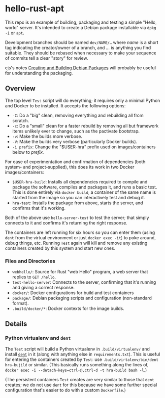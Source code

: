 hello-rust-apt
==============

This repo is an example of building, packaging and testing a simple "Hello,
world" server. It's intended to create a Debian package installable via
`dpkg -i` or `apt`.

Development branches should be named `dev/NAME/…` where _name_ is a short
tag indicating the creator/owner of a branch, and _…_ is anything you find
suitable. They should be rebased when necessary to make your sequence of
commits tell a clear "story" for review.

cjs's notes [Creating and Building Debian Packages][bld-debian] will
probably be useful for understanding the packaging.


Overview
--------

The top level `Test` script will do everything; it requires only a minimal
Python and Docker to be installed. It accepts the following options:
- `-C`: Do a "big" clean, removing everything and rebuilding all from
  scratch.
- `-c`: Do a "small" clean for a faster rebuild by removing all but
  framework items unlikely ever to change, such as the pactivate bootstrap.
- `-v`: Make the builds more verbose.
- `-V`: Make the builds very verbose (particularly Docker builds).
- `-i prefix`: Change the "$USER-hra" prefix used on images/containers
  below to _prefix._

For ease of experimentation and confirmation of dependencies (both system-
and project-supplied), this does its work in two Docker images/containers:
- `$USER-hra-build`: Installs all dependencies required to compile and
  package the software, compiles and packages it, and runs a basic test.
  This is done entirely via `docker build`; a container of the same name is
  started from the image so you can interactively test and debug it.
- `hra-test`: Installs the package from above, starts the server, and
  confirms that it's working.

Both of the above use `hello-server-test` to test the server; that
simply connects to it and confirms it's returning the right response.

The containers are left running for six hours so you can enter them (using
`dent` from the virtual environment or just `docker exec -it`) to poke
around, debug things, etc. Running `Test` again will kill and remove any
existing containers created by this system and start new ones.

### Files and Directories

- `webhello/`: Source for Rust "web Hello" program, a web server that
  replies to `GET /hello`.
- `test-hello-server`: Connects to the server, confirming that it's running
  and giving a correct response.
- `docker/`: Docker configurations for build and test containers
- `package/`: Debian packaging scripts and configuration (non-standard format).
- `.build/docker/*`: Docker contexts for the image builds.


Details
-------

### Python virtualenv and `dent`

The `Test` script will build a Python virtualenv in `.build/virtualenv/`
and install [`dent`] in it (along with anything else in
`requirements.txt`). This is useful for entering the containers created by
`Test`: use `.build/virtalenv/bin/dent hra-bujild` or similar. (This
basically runs something along the lines of, `docker exec -i
--detach-keys=ctrl-@,ctrl-d -t hra-build bash -l`.)

(The persistent containers `Test` creates are very similar to those that
`dent` creates; we do not use `dent` for this because we have some further
special configuration that's easier to do with a custom `Dockerfile`.)



<!-------------------------------------------------------------------->
[`dent`]: https://pypi.org/project/dent/
[bld-debian]: https://github.com/0cjs/sedoc/blob/master/os/linux/distro/bld-debian.md
